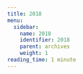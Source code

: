 ```yaml
---
title: 2018
menu:
  sidebar:
    name: 2018
    identifier: 2018
    parent: archives
    weight: 1
reading_time: 1 minute
---
```

